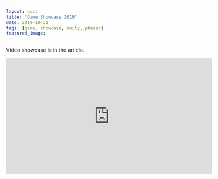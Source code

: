```yaml
---
layout: post
title: "Game Showcase 2019"
date: 2019-10-31
tags: [game, showcase, unity, phaser]
featured_image:
---
```

<!--excerpt.start-->
Video showcase is in the article.
<!--excerpt.end-->
<div class="youtube-video">
    <iframe class="video" width="560" height="315" src="https://www.youtube-nocookie.com/embed/8qOITfDz0KQ" frameborder="0" allow="accelerometer; autoplay; encrypted-media; gyroscope; picture-in-picture" allowfullscreen></iframe>
</div>



















